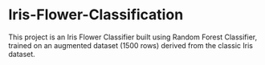 # Iris-Flower-Classification
This project is an Iris Flower Classifier built using Random Forest Classifier, trained on an augmented dataset (1500 rows) derived from the classic Iris dataset.
